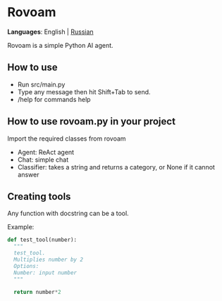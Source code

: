 # Rovoam

**Languages**: English | [Russian](readme.ru.md)

Rovoam is a simple Python AI agent.

## How to use

- Run src/main.py
- Type any message then hit Shift+Tab to send.
- /help for commands help

## How to use rovoam.py in your project

Import the required classes from rovoam

- Agent: ReAct agent
- Chat: simple chat
- Classifier: takes a string and returns a category, or None if it cannot answer

## Creating tools

Any function with docstring can be a tool.

Example:

```python
def test_tool(number):
  """
  test_tool.
  Multiplies number by 2
  Options:
  Number: input number
  """

  return number*2
```